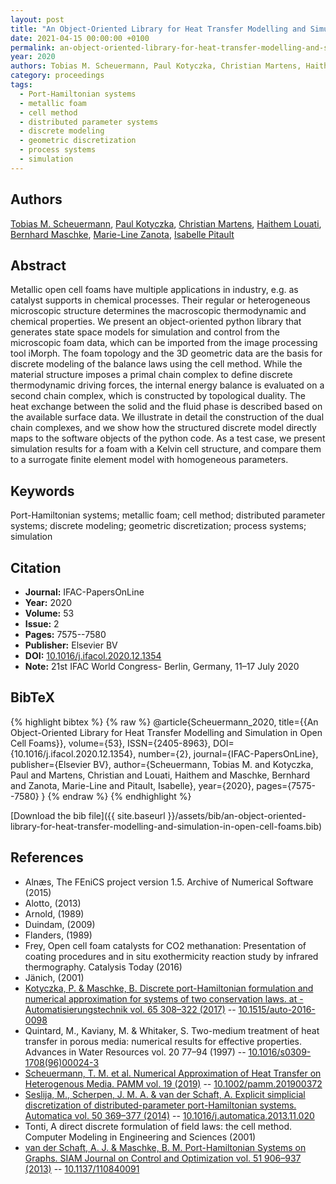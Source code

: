 ```yaml
---
layout: post
title: "An Object-Oriented Library for Heat Transfer Modelling and Simulation in Open Cell Foams"
date: 2021-04-15 00:00:00 +0100
permalink: an-object-oriented-library-for-heat-transfer-modelling-and-simulation-in-open-cell-foams
year: 2020
authors: Tobias M. Scheuermann, Paul Kotyczka, Christian Martens, Haithem Louati, Bernhard Maschke, Marie-Line Zanota, Isabelle Pitault
category: proceedings
tags:
  - Port-Hamiltonian systems
  - metallic foam
  - cell method
  - distributed parameter systems
  - discrete modeling
  - geometric discretization
  - process systems
  - simulation
---
```

 
## Authors
[Tobias M. Scheuermann](authors/tobias-m-scheuermann), [Paul Kotyczka](authors/paul-kotyczka), [Christian Martens](authors/christian-martens), [Haithem Louati](authors/haithem-louati), [Bernhard Maschke](authors/bernhard-maschke), [Marie-Line Zanota](authors/marie-line-zanota), [Isabelle Pitault](authors/isabelle-pitault)
 
## Abstract
Metallic open cell foams have multiple applications in industry, e.g. as catalyst supports in chemical processes. Their regular or heterogeneous microscopic structure determines the macroscopic thermodynamic and chemical properties. We present an object-oriented python library that generates state space models for simulation and control from the microscopic foam data, which can be imported from the image processing tool iMorph. The foam topology and the 3D geometric data are the basis for discrete modeling of the balance laws using the cell method. While the material structure imposes a primal chain complex to define discrete thermodynamic driving forces, the internal energy balance is evaluated on a second chain complex, which is constructed by topological duality. The heat exchange between the solid and the fluid phase is described based on the available surface data. We illustrate in detail the construction of the dual chain complexes, and we show how the structured discrete model directly maps to the software objects of the python code. As a test case, we present simulation results for a foam with a Kelvin cell structure, and compare them to a surrogate finite element model with homogeneous parameters.
 
## Keywords
Port-Hamiltonian systems; metallic foam; cell method; distributed parameter systems; discrete modeling; geometric discretization; process systems; simulation
 
## Citation
- **Journal:** IFAC-PapersOnLine
- **Year:** 2020
- **Volume:** 53
- **Issue:** 2
- **Pages:** 7575--7580
- **Publisher:** Elsevier BV
- **DOI:** [10.1016/j.ifacol.2020.12.1354](https://doi.org/10.1016/j.ifacol.2020.12.1354)
- **Note:** 21st IFAC World Congress- Berlin, Germany, 11–17 July 2020
 
## BibTeX
{% highlight bibtex %}
{% raw %}
@article{Scheuermann_2020,
  title={{An Object-Oriented Library for Heat Transfer Modelling and Simulation in Open Cell Foams}},
  volume={53},
  ISSN={2405-8963},
  DOI={10.1016/j.ifacol.2020.12.1354},
  number={2},
  journal={IFAC-PapersOnLine},
  publisher={Elsevier BV},
  author={Scheuermann, Tobias M. and Kotyczka, Paul and Martens, Christian and Louati, Haithem and Maschke, Bernhard and Zanota, Marie-Line and Pitault, Isabelle},
  year={2020},
  pages={7575--7580}
}
{% endraw %}
{% endhighlight %}
 
[Download the bib file]({{ site.baseurl }}/assets/bib/an-object-oriented-library-for-heat-transfer-modelling-and-simulation-in-open-cell-foams.bib)
 
## References
- Alnæs, The FEniCS project version 1.5. Archive of Numerical Software (2015)
- Alotto, (2013)
- Arnold, (1989)
- Duindam, (2009)
- Flanders, (1989)
- Frey, Open cell foam catalysts for CO2 methanation: Presentation of coating procedures and in situ exothermicity reaction study by infrared thermography. Catalysis Today (2016)
- Jänich, (2001)
- [Kotyczka, P. & Maschke, B. Discrete port-Hamiltonian formulation and numerical approximation for systems of two conservation laws. at - Automatisierungstechnik vol. 65 308–322 (2017)](discrete-port-hamiltonian-formulation-and-numerical-approximation-for-systems-of-two-conservation-laws) -- [10.1515/auto-2016-0098](https://doi.org/10.1515/auto-2016-0098)
- Quintard, M., Kaviany, M. & Whitaker, S. Two-medium treatment of heat transfer in porous media: numerical results for effective properties. Advances in Water Resources vol. 20 77–94 (1997) -- [10.1016/s0309-1708(96)00024-3](https://doi.org/10.1016/s0309-1708(96)00024-3)
- [Scheuermann, T. M. et al. Numerical Approximation of Heat Transfer on Heterogenous Media. PAMM vol. 19 (2019)](numerical-approximation-of-heat-transfer-on-heterogenous-media) -- [10.1002/pamm.201900372](https://doi.org/10.1002/pamm.201900372)
- [Seslija, M., Scherpen, J. M. A. & van der Schaft, A. Explicit simplicial discretization of distributed-parameter port-Hamiltonian systems. Automatica vol. 50 369–377 (2014)](explicit-simplicial-discretization-of-distributed-parameter-port-hamiltonian-systems) -- [10.1016/j.automatica.2013.11.020](https://doi.org/10.1016/j.automatica.2013.11.020)
- Tonti, A direct discrete formulation of field laws: the cell method. Computer Modeling in Engineering and Sciences (2001)
- [van der Schaft, A. J. & Maschke, B. M. Port-Hamiltonian Systems on Graphs. SIAM Journal on Control and Optimization vol. 51 906–937 (2013)](port-hamiltonian-systems-on-graphs) -- [10.1137/110840091](https://doi.org/10.1137/110840091)

